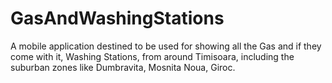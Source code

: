 # GasAndWashingStations
A mobile application destined to be used for showing all the Gas and if they come with it, Washing Stations, from around Timisoara, including the suburban zones like Dumbravita, Mosnita Noua, Giroc.
